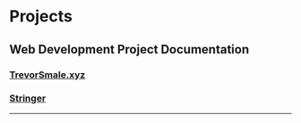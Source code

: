 # Projects
## Web Development Project Documentation

### [TrevorSmale.xyz](tsxyz.md)
### [Stringer](stringer.md)

---